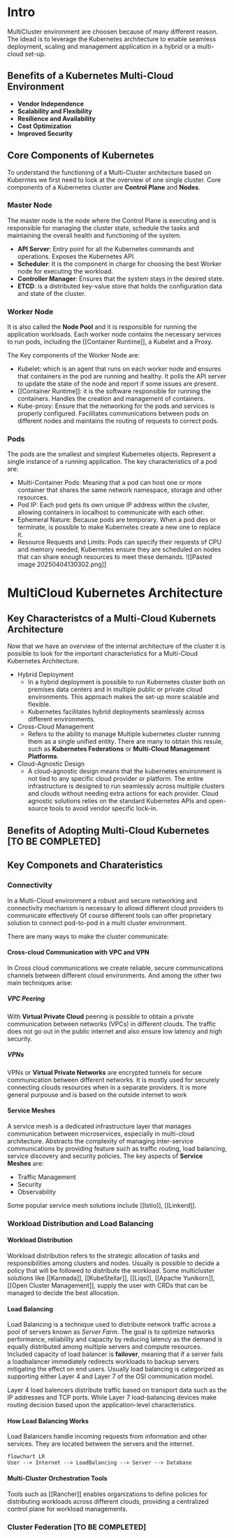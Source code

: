 # Intro

MultiCluster environment are choosen because of many different reason. The idead is to leverage the Kubernetes architecture to enable seamless deployment, scaling and management application in a hybrid or a multi-cloud set-up.

## Benefits of a Kubernetes Multi-Cloud Environment
- **Vendor Independence**
- **Scalability and Flexibility**
- **Resilience and Availability**
- **Cost Optimization**
- **Improved Security**

## Core Components of Kubernetes 
To understand the functioning of a Multi-Cluster architecture based on Kuberntes we first need to look at the overview of one single cluster.
Core components of a Kubernetes cluster are **Control Plane** and **Nodes**. 

### Master Node 
The master node is the node where the Control Plane is executing and is responsible for managing the cluster state, schedule the tasks and maintaining the overall health and functioning of the system.
- **API Server**: Entry point for all the Kubernetes commands and operations. Exposes the Kubernetes API.
- **Scheduler**: It is the component in charge for choosing the best Worker node for executing the workload.
- **Controller Manager**: Ensures that the system stays in the desired state.
- **ETCD**: is a distributed key-value store that holds the configuration data and state of the cluster.

### Worker Node
It is also called the **Node Pool** and it is responsible for running the application workloads. Each worker node contains the necessary services to run pods, including the [[Container Runtime]], a Kubelet and a Proxy.

The Key components of the Worker Node are:
- Kubelet: which is an agent that runs on each worker node and ensures that containers in the pod are running and healthy. It polls the API server to update the state of the node and report if some issues are present.
- [[Container Runtime]]: it is the software responsible for running the containers. Handles the creation and management of containers.
- Kube-proxy: Ensure that the networking for the pods and services is properly configured. Facilitates communications between pods on different nodes and maintains the routing of requests to correct pods.

### Pods
The pods are the smallest and simplest Kubernetes objects. Represent a single instance of a running application. 
The key characteristics of a pod are:
- Multi-Container Pods: Meaning that a pod can host one or more container that shares the same network namespace, storage and other resources.
- Pod IP: Each pod gets its own unique IP address within the cluster, allowing containers in localhost to communicate with each other.
- Ephemeral Nature: Because pods are temporary. When a pod dies or terminate, is possible to make Kubernetes create a new one to replace it.
- Resource Requests and Limits: Pods can specify their requests of CPU and memory needed, Kubernetes ensure they are scheduled on nodes that can share enough resources to meet these demands.
![[Pasted image 20250404130302.png]]
# MultiCloud Kubernetes Architecture

## Key Characteristcs of a Multi-Cloud Kubernets Architecture
Now that we have an overview of the internal architecture of the cluster it is possible to look for the important characteristics for a Multi-Cloud Kubernetes Architecture.
- Hybrid Deployment 
	- In a hybrid deployment is possible to run Kubernetes cluster both on premises data centers and in multiple public or private cloud environments. This approach makes the set-up more scalable and flexible.
	- Kubernetes facilitates hybrid deployments seamlessly across different environments. 
- Cross-Cloud Management 
	- Refers to the ability to manage Multiple kubernetes cluster running them as a single unified entity. There are many to obtain this resule, such as **Kubernetes Federations** or **Multi-Cloud Management Platforms**. 
- Cloud-Agnostic Design
	- A cloud-agnostic design means that the kubernetes environment is not tied to any specific cloud provider or platform. The entire infrastructure is designed to run seamlessly across multiple clusters and clouds without needing extra actions for each provider. Cloud agnostic solutions relies on the standard Kubernetes APIs and open-source tools to avoid vendor specific lock-in. 
## Benefits of Adopting Multi-Cloud Kubernetes [TO BE COMPLETED]


## Key Componets and Charateristics
### Connectivity
In a Multi-Cloud environment a robust and secure networking and connectivity mechanism is necessary to allowd different cloud providers to communicate effectively
Of course different tools can offer proprietary solution to connect pod-to-pod in a multi cluster environment.

There are many ways to make the cluster communicate:
#### Cross-cloud Communication with VPC and VPN
In Cross cloud communications we create reliable, secure communications channels between different cloud environments. And among the other two main techniques arise:
##### VPC Peering
 With **Virtual Private Cloud** peering is possible to obtain a private communication between networks (VPCs) in different clouds.
 The traffic does not go out in the public internet and also ensure low latency and high security.
 ##### VPNs 
 VPNs or **Virtual Private Networks** are encrypted tunnels for secure communication between different networks. It is mostly used for securely connecting clouds resources when in a separate providers. It is more general purpouse and is based on the outside internet to work
 
#### Service Meshes
A service mesh is a dedicated infrastructure layer that manages communication between microservices, especially in multi-cloud architecture. Abstracts the complexity of managing inter-service communications by providing feature such as traffic routing, load balancing, service discovery and security policies. 
The key aspects of **Service Meshes** are:
- Traffic Management
- Security
- Observability

Some popular service mesh solutions include [[Istio]], [[Linkerd]].

### Workload Distribution and Load Balancing

#### Workload Distribution

Workload distribution refers to the strategic allocation of tasks and responsibilities among clusters and nodes. Usually is possible to decide a policy that will be followed to distribute the workload.
Some multicluster solutions like [[Karmada]], [[KubeStellar]], [[Liqo]], [[Apache Yunikorn]], [[Open Cluster Management]], supply the user with CRDs that can be managed to decide the best allocation.

#### Load Balancing
Load Balancing is a technique used to distribute network traffic across a pool of servers known as *Server Farm*. The goal is to optimize networks performance, reliability and capacity by reducing latency as the demand is equally distributed among multiple servers and compute resources.
Included capacity of load balancer is **failover**, meaning that if a server fails a loadbalancer immediately redirects workloads to backup servers mitigating the effect on end users.
Usually load balancing is categorized as supporting either Layer 4 and Layer 7 of the OSI communication model.

Layer 4 load balencers distribute traffic based on transport data such as the IP addresses and TCP ports.
While Layer 7 load-balancing devices make routing decision based upon the application-level characteristics. 
#### How Load Balancing Works
Load Balancers handle incoming requests from information and other services. They are located between the servers and the internet.



```mermaid
flowchart LR
User --> Internet --> LoadBalancing --> Server --> Database
```

#### Multi-Cluster Orchestration Tools
Tools such as [[Rancher]] enables organizations to define policies for distributing workloads across different clouds, providing a centralized control plane for workload managements.

### Cluster Federation [TO BE COMPLETED]
